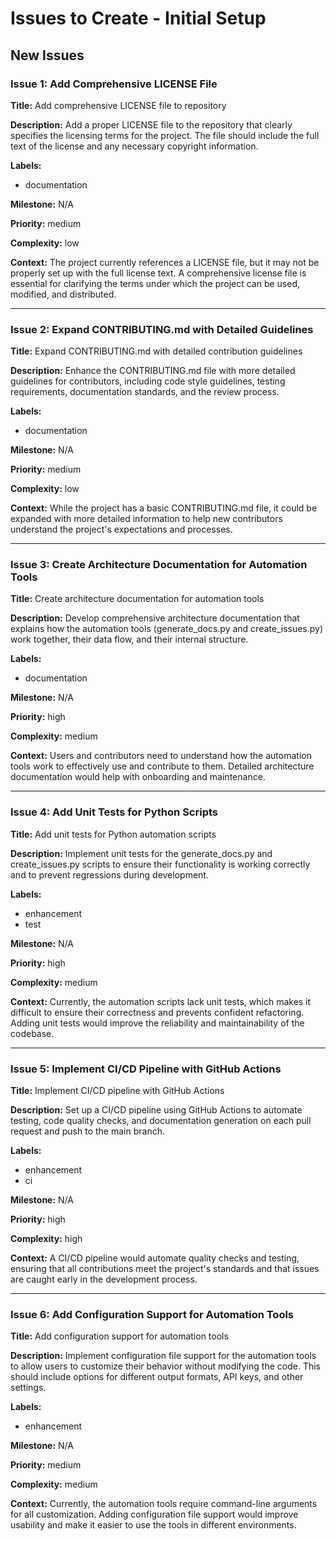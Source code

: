 # Issues to Create - Initial Setup

## New Issues

### Issue 1: Add Comprehensive LICENSE File
**Title:** Add comprehensive LICENSE file to repository

**Description:** 
Add a proper LICENSE file to the repository that clearly specifies the licensing terms for the project. The file should include the full text of the license and any necessary copyright information.

**Labels:** 
- documentation

**Milestone:** 
N/A

**Priority:** 
medium

**Complexity:** 
low

**Context:** 
The project currently references a LICENSE file, but it may not be properly set up with the full license text. A comprehensive license file is essential for clarifying the terms under which the project can be used, modified, and distributed.

---

### Issue 2: Expand CONTRIBUTING.md with Detailed Guidelines
**Title:** Expand CONTRIBUTING.md with detailed contribution guidelines

**Description:** 
Enhance the CONTRIBUTING.md file with more detailed guidelines for contributors, including code style guidelines, testing requirements, documentation standards, and the review process.

**Labels:** 
- documentation

**Milestone:** 
N/A

**Priority:** 
medium

**Complexity:** 
low

**Context:** 
While the project has a basic CONTRIBUTING.md file, it could be expanded with more detailed information to help new contributors understand the project's expectations and processes.

---

### Issue 3: Create Architecture Documentation for Automation Tools
**Title:** Create architecture documentation for automation tools

**Description:** 
Develop comprehensive architecture documentation that explains how the automation tools (generate_docs.py and create_issues.py) work together, their data flow, and their internal structure.

**Labels:** 
- documentation

**Milestone:** 
N/A

**Priority:** 
high

**Complexity:** 
medium

**Context:** 
Users and contributors need to understand how the automation tools work to effectively use and contribute to them. Detailed architecture documentation would help with onboarding and maintenance.

---

### Issue 4: Add Unit Tests for Python Scripts
**Title:** Add unit tests for Python automation scripts

**Description:** 
Implement unit tests for the generate_docs.py and create_issues.py scripts to ensure their functionality is working correctly and to prevent regressions during development.

**Labels:** 
- enhancement
- test

**Milestone:** 
N/A

**Priority:** 
high

**Complexity:** 
medium

**Context:** 
Currently, the automation scripts lack unit tests, which makes it difficult to ensure their correctness and prevents confident refactoring. Adding unit tests would improve the reliability and maintainability of the codebase.

---

### Issue 5: Implement CI/CD Pipeline with GitHub Actions
**Title:** Implement CI/CD pipeline with GitHub Actions

**Description:** 
Set up a CI/CD pipeline using GitHub Actions to automate testing, code quality checks, and documentation generation on each pull request and push to the main branch.

**Labels:** 
- enhancement
- ci

**Milestone:** 
N/A

**Priority:** 
high

**Complexity:** 
high

**Context:** 
A CI/CD pipeline would automate quality checks and testing, ensuring that all contributions meet the project's standards and that issues are caught early in the development process.

---

### Issue 6: Add Configuration Support for Automation Tools
**Title:** Add configuration support for automation tools

**Description:** 
Implement configuration file support for the automation tools to allow users to customize their behavior without modifying the code. This should include options for different output formats, API keys, and other settings.

**Labels:** 
- enhancement

**Milestone:** 
N/A

**Priority:** 
medium

**Complexity:** 
medium

**Context:** 
Currently, the automation tools require command-line arguments for all customization. Adding configuration file support would improve usability and make it easier to use the tools in different environments.